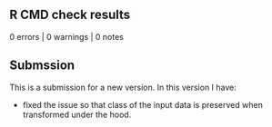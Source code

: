 ## R CMD check results

0 errors | 0 warnings | 0 notes

## Submssion
This is a submission for a new version. In this version I have:

* fixed the issue so that class of the input data is preserved when transformed under the hood.
